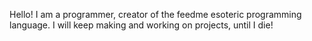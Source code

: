 Hello! I am a programmer, creator of the feedme esoteric programming language.
I will keep making and working on projects, until I die!

<!---
smooua/smooua is a ✨ special ✨ repository because its `README.md` (this file) appears on your GitHub profile.
You can click the Preview link to take a look at your changes.
--->
